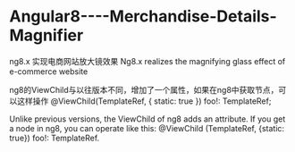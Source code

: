 # Angular8----Merchandise-Details-Magnifier
ng8.x 实现电商网站放大镜效果
Ng8.x realizes the magnifying glass effect of e-commerce website


ng8的ViewChild与以往版本不同，增加了一个属性，如果在ng8中获取节点，可以这样操作
@ViewChild(TemplateRef, { static: true })  foo!: TemplateRef;

Unlike previous versions, the ViewChild of ng8 adds an attribute. If you get a node in ng8, you can operate like this: @ViewChild (TemplateRef, {static: true}) foo!: TemplateRef.
